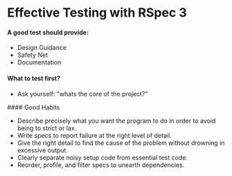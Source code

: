 # Effective Testing with RSpec 3

#### A good test should provide:
* Design Guidance
* Safety Net
* Documentation

#### What to test first?

* Ask yourself: "whats the core of the project?"
 
#### Good Habits

* Describe precisely what you want the program to do in order to avoid being to strict or lax.
* Write specs to report failure at the right level of detail.
* Give the right detail to find the cause of the problem without drowning in excessive output.
* Clearly separate noisy setup code from essential test code.
* Reorder, profile, and filter specs to unearth dependencies.
